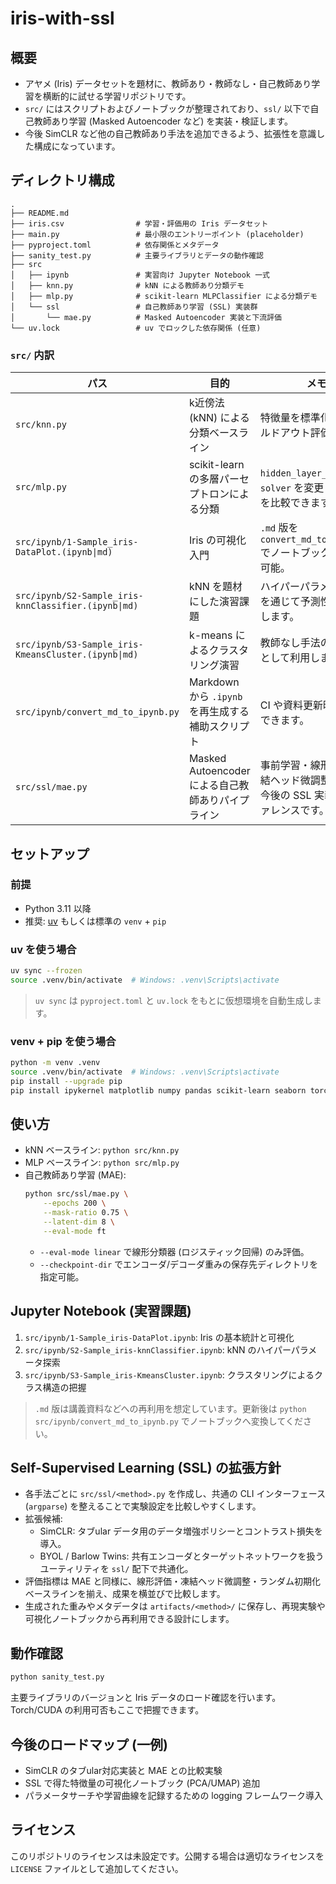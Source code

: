 # iris-with-ssl

## 概要
- アヤメ (Iris) データセットを題材に、教師あり・教師なし・自己教師あり学習を横断的に試せる学習リポジトリです。
- `src/` にはスクリプトおよびノートブックが整理されており、`ssl/` 以下で自己教師あり学習 (Masked Autoencoder など) を実装・検証します。
- 今後 SimCLR など他の自己教師あり手法を追加できるよう、拡張性を意識した構成になっています。

## ディレクトリ構成
```
.
├── README.md
├── iris.csv                # 学習・評価用の Iris データセット
├── main.py                 # 最小限のエントリーポイント (placeholder)
├── pyproject.toml          # 依存関係とメタデータ
├── sanity_test.py          # 主要ライブラリとデータの動作確認
├── src
│   ├── ipynb               # 実習向け Jupyter Notebook 一式
│   ├── knn.py              # kNN による教師あり分類デモ
│   ├── mlp.py              # scikit-learn MLPClassifier による分類デモ
│   └── ssl                 # 自己教師あり学習 (SSL) 実装群
│       └── mae.py          # Masked Autoencoder 実装と下流評価
└── uv.lock                 # uv でロックした依存関係 (任意)
```

### `src/` 内訳
| パス | 目的 | メモ |
| --- | --- | --- |
| `src/knn.py` | k近傍法 (kNN) による分類ベースライン | 特徴量を標準化してホールドアウト評価します。|
| `src/mlp.py` | scikit-learn の多層パーセプトロンによる分類 | `hidden_layer_sizes` や `solver` を変更して挙動を比較できます。|
| `src/ipynb/1-Sample_iris-DataPlot.(ipynb\|md)` | Iris の可視化入門 | `.md` 版を `convert_md_to_ipynb.py` でノートブックへ再生成可能。|
| `src/ipynb/S2-Sample_iris-knnClassifier.(ipynb\|md)` | kNN を題材にした演習課題 | ハイパーパラメータ調整を通じて予測性能を検証します。|
| `src/ipynb/S3-Sample_iris-KmeansCluster.(ipynb\|md)` | k-means によるクラスタリング演習 | 教師なし手法の比較材料として利用します。|
| `src/ipynb/convert_md_to_ipynb.py` | Markdown から `.ipynb` を再生成する補助スクリプト | CI や資料更新時に活用できます。|
| `src/ssl/mae.py` | Masked Autoencoder による自己教師ありパイプライン | 事前学習・線形評価・凍結ヘッド微調整を備え、今後の SSL 実装のリファレンスです。|

## セットアップ
### 前提
- Python 3.11 以降
- 推奨: [uv](https://github.com/astral-sh/uv) もしくは標準の `venv` + `pip`

### uv を使う場合
```bash
uv sync --frozen
source .venv/bin/activate  # Windows: .venv\Scripts\activate
```
> `uv sync` は `pyproject.toml` と `uv.lock` をもとに仮想環境を自動生成します。

### venv + pip を使う場合
```bash
python -m venv .venv
source .venv/bin/activate  # Windows: .venv\Scripts\activate
pip install --upgrade pip
pip install ipykernel matplotlib numpy pandas scikit-learn seaborn torch
```

## 使い方
- kNN ベースライン: `python src/knn.py`
- MLP ベースライン: `python src/mlp.py`
- 自己教師あり学習 (MAE):
  ```bash
  python src/ssl/mae.py \
      --epochs 200 \
      --mask-ratio 0.75 \
      --latent-dim 8 \
      --eval-mode ft
  ```
  - `--eval-mode linear` で線形分類器 (ロジスティック回帰) のみ評価。
  - `--checkpoint-dir` でエンコーダ/デコーダ重みの保存先ディレクトリを指定可能。

## Jupyter Notebook (実習課題)
1. `src/ipynb/1-Sample_iris-DataPlot.ipynb`: Iris の基本統計と可視化
2. `src/ipynb/S2-Sample_iris-knnClassifier.ipynb`: kNN のハイパーパラメータ探索
3. `src/ipynb/S3-Sample_iris-KmeansCluster.ipynb`: クラスタリングによるクラス構造の把握

> `.md` 版は講義資料などへの再利用を想定しています。更新後は `python src/ipynb/convert_md_to_ipynb.py` でノートブックへ変換してください。

## Self-Supervised Learning (SSL) の拡張方針
- 各手法ごとに `src/ssl/<method>.py` を作成し、共通の CLI インターフェース (`argparse`) を整えることで実験設定を比較しやすくします。
- 拡張候補:
  - SimCLR: タブular データ用のデータ増強ポリシーとコントラスト損失を導入。
  - BYOL / Barlow Twins: 共有エンコーダとターゲットネットワークを扱うユーティリティを `ssl/` 配下で共通化。
- 評価指標は MAE と同様に、線形評価・凍結ヘッド微調整・ランダム初期化ベースラインを揃え、成果を横並びで比較します。
- 生成された重みやメタデータは `artifacts/<method>/` に保存し、再現実験や可視化ノートブックから再利用できる設計にします。

## 動作確認
```bash
python sanity_test.py
```
主要ライブラリのバージョンと Iris データのロード確認を行います。Torch/CUDA の利用可否もここで把握できます。

## 今後のロードマップ (一例)
- SimCLR のタブular対応実装と MAE との比較実験
- SSL で得た特徴量の可視化ノートブック (PCA/UMAP) 追加
- パラメータサーチや学習曲線を記録するための logging フレームワーク導入

## ライセンス
このリポジトリのライセンスは未設定です。公開する場合は適切なライセンスを `LICENSE` ファイルとして追加してください。
